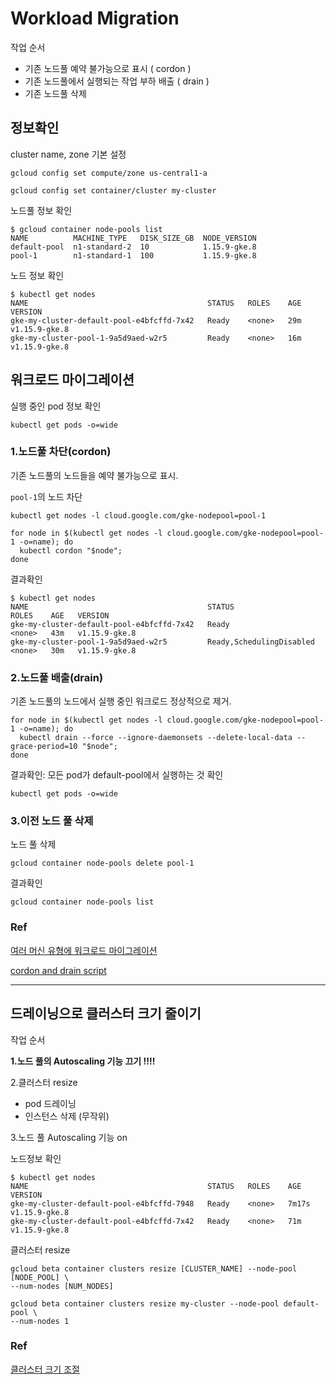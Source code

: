 # Workload Migration

작업 순서

* 기존 노드풀 예약 불가능으로 표시 ( cordon )
* 기존 노드풀에서 실행되는 작업 부하 배출 ( drain )
* 기존 노드풀 삭제



## 정보확인

cluster name, zone 기본 설정

```
gcloud config set compute/zone us-central1-a

gcloud config set container/cluster my-cluster
```



노드풀 정보 확인

```
$ gcloud container node-pools list
NAME          MACHINE_TYPE   DISK_SIZE_GB  NODE_VERSION
default-pool  n1-standard-2  10            1.15.9-gke.8
pool-1        n1-standard-1  100           1.15.9-gke.8
```



노드 정보 확인

```
$ kubectl get nodes
NAME                                        STATUS   ROLES    AGE   VERSION
gke-my-cluster-default-pool-e4bfcffd-7x42   Ready    <none>   29m   v1.15.9-gke.8
gke-my-cluster-pool-1-9a5d9aed-w2r5         Ready    <none>   16m   v1.15.9-gke.8
```



## 워크로드 마이그레이션

실행 중인 pod 정보 확인

```
kubectl get pods -o=wide
```



### 1.노드풀 차단(cordon)

기존 노드풀의 노드들을 예약 불가능으로 표시.



`pool-1`의 노드 차단

```
kubectl get nodes -l cloud.google.com/gke-nodepool=pool-1 
```



```
for node in $(kubectl get nodes -l cloud.google.com/gke-nodepool=pool-1 -o=name); do
  kubectl cordon "$node";
done
```

결과확인

```
$ kubectl get nodes
NAME                                        STATUS                     ROLES    AGE   VERSION
gke-my-cluster-default-pool-e4bfcffd-7x42   Ready                      <none>   43m   v1.15.9-gke.8
gke-my-cluster-pool-1-9a5d9aed-w2r5         Ready,SchedulingDisabled   <none>   30m   v1.15.9-gke.8

```





### 2.노드풀 배출(drain)

기존 노드풀의 노드에서 실행 중인 워크로드 정상적으로 제거.

```
for node in $(kubectl get nodes -l cloud.google.com/gke-nodepool=pool-1 -o=name); do
  kubectl drain --force --ignore-daemonsets --delete-local-data --grace-period=10 "$node";
done

```



결과확인: 모든 pod가 default-pool에서 실행하는 것 확인

```
kubectl get pods -o=wide
```



### 3.이전 노드 풀 삭제

노드 풀 삭제

```
gcloud container node-pools delete pool-1
```



결과확인

```
gcloud container node-pools list
```



### Ref

[여러 머신 유형에 워크로드 마이그레이션](https://cloud.google.com/kubernetes-engine/docs/tutorials/migrating-node-pool#step_4_migrate_the_workloads)

[cordon and drain script](https://gist.github.com/drubin/c3e2131ada657b6bcb4f1ac64d789c87)



---



## 드레이닝으로 클러스터 크기 줄이기

작업 순서

**1.노드 풀의 Autoscaling 기능 끄기 !!!!** 

2.클러스터 resize

- pod 드레이닝
- 인스턴스 삭제 (무작위)

3.노드 풀 Autoscaling 기능 on



노드정보 확인

```
$ kubectl get nodes
NAME                                        STATUS   ROLES    AGE     VERSION
gke-my-cluster-default-pool-e4bfcffd-7948   Ready    <none>   7m17s   v1.15.9-gke.8
gke-my-cluster-default-pool-e4bfcffd-7x42   Ready    <none>   71m     v1.15.9-gke.8

```



클러스터 resize

```
gcloud beta container clusters resize [CLUSTER_NAME] --node-pool [NODE_POOL] \
--num-nodes [NUM_NODES]

gcloud beta container clusters resize my-cluster --node-pool default-pool \
--num-nodes 1
```





### Ref

[클러스터 크기 조절](https://cloud.google.com/kubernetes-engine/docs/how-to/resizing-a-cluster)





